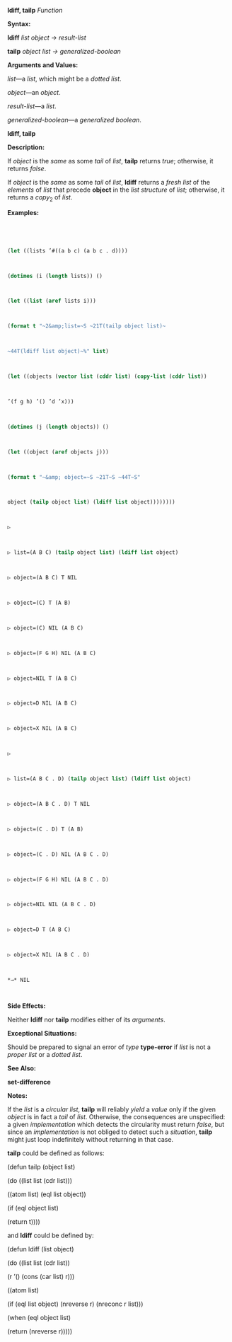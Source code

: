 **ldiff, tailp** *Function* 



**Syntax:** 



**ldiff** *list object → result-list* 



**tailp** *object list → generalized-boolean* 



**Arguments and Values:** 



*list*—a *list*, which might be a *dotted list*. 



*object*—an *object*. 



*result-list*—a *list*. 



*generalized-boolean*—a *generalized boolean*. 







 



 



**ldiff, tailp** 



**Description:** 



If *object* is the *same* as some *tail* of *list*, **tailp** returns *true*; otherwise, it returns *false*. 



If *object* is the *same* as some *tail* of *list*, **ldiff** returns a *fresh list* of the *elements* of *list* that precede **object** in the *list structure* of *list*; otherwise, it returns a *copy*<sub>2</sub> of *list*. 



**Examples:**
```lisp
 



(let ((lists ’#((a b c) (a b c . d)))) 



(dotimes (i (length lists)) () 



(let ((list (aref lists i))) 



(format t "~2&amp;list=~S ~21T(tailp object list)~ 



~44T(ldiff list object)~%" list) 



(let ((objects (vector list (cddr list) (copy-list (cddr list)) 



’(f g h) ’() ’d ’x))) 



(dotimes (j (length objects)) () 



(let ((object (aref objects j))) 



(format t "~&amp; object=~S ~21T~S ~44T~S" 



object (tailp object list) (ldiff list object)))))))) 



▷ 



▷ list=(A B C) (tailp object list) (ldiff list object) 



▷ object=(A B C) T NIL 



▷ object=(C) T (A B) 



▷ object=(C) NIL (A B C) 



▷ object=(F G H) NIL (A B C) 



▷ object=NIL T (A B C) 



▷ object=D NIL (A B C) 



▷ object=X NIL (A B C) 



▷ 



▷ list=(A B C . D) (tailp object list) (ldiff list object) 



▷ object=(A B C . D) T NIL 



▷ object=(C . D) T (A B) 



▷ object=(C . D) NIL (A B C . D) 



▷ object=(F G H) NIL (A B C . D) 



▷ object=NIL NIL (A B C . D) 



▷ object=D T (A B C) 



▷ object=X NIL (A B C . D) 



*→* NIL 




```
**Side Effects:** 



Neither **ldiff** nor **tailp** modifies either of its *arguments*. 



**Exceptional Situations:** 



Should be prepared to signal an error of *type* **type-error** if *list* is not a *proper list* or a *dotted list*. 



 



 



**See Also:** 



**set-difference** 



**Notes:** 



If the *list* is a *circular list*, **tailp** will reliably *yield* a *value* only if the given *object* is in fact a *tail* of *list*. Otherwise, the consequences are unspecified: a given *implementation* which detects the circularity must return *false*, but since an *implementation* is not obliged to detect such a *situation*, **tailp** might just loop indefinitely without returning in that case. 



**tailp** could be defined as follows: 



(defun tailp (object list) 



(do ((list list (cdr list))) 



((atom list) (eql list object)) 



(if (eql object list) 



(return t)))) 



and **ldiff** could be defined by: 



(defun ldiff (list object) 



(do ((list list (cdr list)) 



(r ’() (cons (car list) r))) 



((atom list) 



(if (eql list object) (nreverse r) (nreconc r list))) 



(when (eql object list) 



(return (nreverse r))))) 




